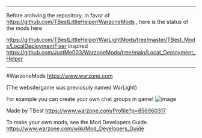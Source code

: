 --------------
Before archving the repository, in favor of https://github.com/TBestLittleHelper/WarzoneMods , here is the status of the mods here 

https://github.com/TBestLittleHelper/WarLightMods/tree/master/TBest_Mods/LocalDeploymentFixer inspired https://github.com/JustMe003/WarzoneMods/tree/main/Local_Deployment_Helper


--------------
#WarzoneMods
https://www.warzone.com

(The website/game was previosuly named WarLight)

For example you can create your own chat groups in game!
![image](https://user-images.githubusercontent.com/19399877/152119344-317b8746-68d8-4da1-a754-d8ff50a6414b.png)



Made by TBest
https://www.warzone.com/Profile?p=856960317


To make your own mods, see the Mod Developers Guide. 
https://www.warzone.com/wiki/Mod_Developers_Guide
